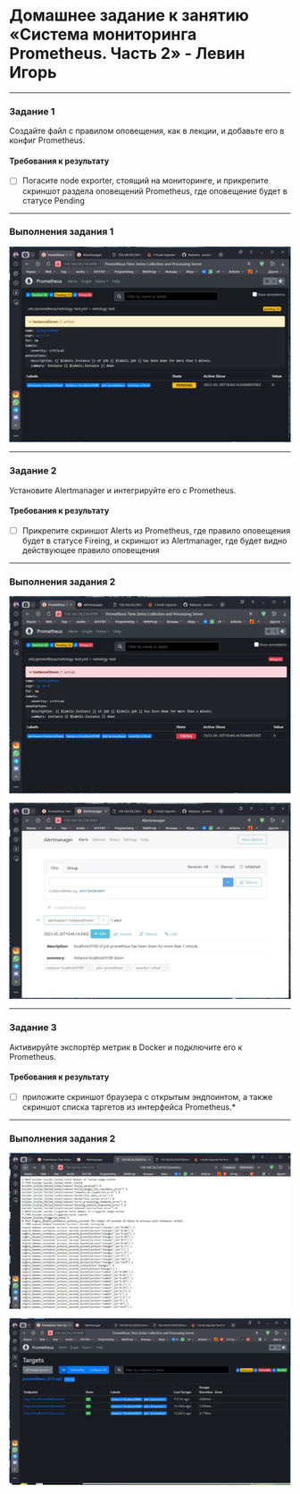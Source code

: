 # Домашнее задание к занятию «Система мониторинга Prometheus. Часть 2» - Левин Игорь

---

### Задание 1
Создайте файл с правилом оповещения, как в лекции, и добавьте его в конфиг Prometheus.

#### Требования к результату
- [ ] Погасите node exporter, стоящий на мониторинге, и прикрепите скриншот раздела оповещений Prometheus, где оповещение будет в статусе Pending

 ---

### Выполнения задания 1

 ![screen1](https://github.com/elekpow/hw-05/blob/main/Prometheus-Pending.JPG)  

 ---

### Задание 2
Установите Alertmanager и интегрируйте его с Prometheus.

#### Требования к результату
- [ ] Прикрепите скриншот Alerts из Prometheus, где правило оповещения будет в статусе Fireing, и скриншот из Alertmanager, где будет видно действующее правило оповещения

 ---

### Выполнения задания 2

 ![screen2](https://github.com/elekpow/hw-05/blob/main/Prometheus-Fireing.JPG)  
 
 
  ![screen3](https://github.com/elekpow/hw-05/blob/main/Alertmanager-Instance-Down.JPG)  




 ---

### Задание 3
Активируйте экспортёр метрик в Docker и подключите его к Prometheus.


#### Требования к результату
- [ ]  приложите скриншот браузера с открытым эндпоинтом, а также скриншот списка таргетов из интерфейса Prometheus.*

 ---
 
 ### Выполнения задания 2
 
 ![screen4](https://github.com/elekpow/hw-05/blob/main/Endpoint.JPG)  
 
 
 ![screen5](https://github.com/elekpow/hw-05/blob/main/targets.JPG)  
 
 
 